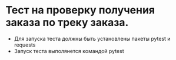 # Тест на проверку получения заказа по треку заказа.
- Для запуска теста должны быть установлены пакеты pytest и requests
- Запуск теста выполянется командой pytest
